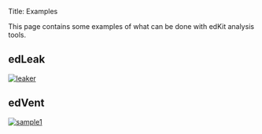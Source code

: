 Title: Examples

This page contains some examples of what can be done with edKit analysis tools.

## edLeak

[![leaker]({filename}/images/edleak_small.png "Leaker")]({filename}../demo/edleak/index.html?load=../data/edleak_leaker.json)


## edVent

[![sample1]({filename}/images/edvent_sample1.png "Sample 1")]({filename}../demo/edvent/index.html?load=../data/edvent_sample1.json)
